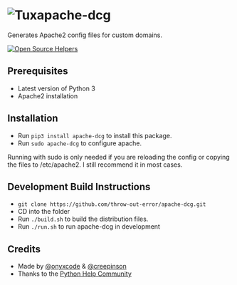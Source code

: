 # ![Tux](https://cdn2.iconfinder.com/data/icons/designer-skills/128/linux-server-system-platform-os-computer-penguin-64.png)apache-dcg

Generates Apache2 config files for custom domains.

[![Open Source Helpers](https://www.codetriage.com/throw-out-error/apache-dcg/badges/users.svg)](https://www.codetriage.com/throw-out-error/apache-dcg)

## Prerequisites

- Latest version of Python 3
- Apache2 installation

## Installation

- Run `pip3 install apache-dcg` to install this package.
- Run `sudo apache-dcg` to configure apache.

Running with sudo is only needed if you are reloading the config or copying the files to /etc/apache2\. I still recommend it in most cases.

## Development Build Instructions

- `git clone https://github.com/throw-out-error/apache-dcg.git`
- CD into the folder
- Run `./build.sh` to build the distribution files.
- Run `./run.sh` to run apache-dcg in development

## Credits

- Made by [@onyxcode](https://github.com/onyxcode) & [@creepinson](https://github.com/creepinson)
- Thanks to the [Python Help Community](https://discord.gg/python)
